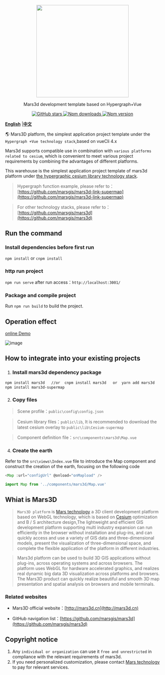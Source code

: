 <p align="center">
<img src="https://mars3d.cn/logo.png" width="300px" />
</p>

<p align="center">Mars3d development template based on Hypergraph+Vue</p>

<p align="center">
<a target="_black" href="https://github.com/marsgis/mars3d">
<img alt="GitHub stars" src="https://img.shields.io/github/stars/marsgis/mars3d?style=flat&logo=github">
</a>
<a target="_black" href="https://www.npmjs.com/package/mars3d">
<img alt="Npm downloads" src="https://img.shields.io/npm/dt/mars3d?style=flat&logo=npm">
</a>
<a target="_black" href="https://www.npmjs.com/package/mars3d">
<img alt="Npm version" src="https://img.shields.io/npm/v/mars3d.svg?style=flat&logo=npm&label=version"/>
</a>
</p>

 [**English**](./README_EN.md) |[**中文**](./README.md) 
 
   🌎 Mars3D platform, the simplest application project template under the `Hypergraph +Vue technology stack`,based on vueCli 4.x

 Mars3d supports compatible use in combination with `various platforms related to cesium`, which is convenient to meet various project requirements by combining the advantages of different platforms.
 
   This warehouse is the simplest application project template of mars3d platform under [the hypergraphic cesium library technology stack](http://support.supermap.com.cn:8090/webgl/index.html).

 > Hypergraph function example, please refer to： [https://github.com/marsgis/mars3d-link-supermap](https://github.com/marsgis/mars3d-link-supermap)

 > For other technology stacks, please refer to： [https://github.com/marsgis/mars3d](https://github.com/marsgis/mars3d)



  
## Run the command
 
### Install dependencies before first run
 `npm install` or `cnpm install`
 
### http run project
 `npm run serve` after run access：`http://localhost:3001/` 

### Package and compile project
 Run `npm run build` to build the project.

## Operation effect  
 [online Demo](http://mars3d.cn/project/vue-template/)  

 ![image](http://mars3d.cn/project/vue-template/screenshot.jpg)
 

  
## How to integrate into your existing projects

1. ### Install mars3d dependency package
```bash
npm install mars3d   //or  cnpm install mars3d   or  yarn add mars3d
npm install mars3d-supermap
```
 
2. ### Copy files
 > Scene profile：`public\config\config.json`
 
 > Cesium library files：`public\lib`, It is recommended to download the latest cesium overlay to `public\lib\Cesium-supermap`

 > Component definition file：`src\components\mars3d\Map.vue`

 
4. ### Create the earth 
 Refer to the `src\views\Index.vue` file to introduce the Map component and construct the creation of the earth, focusing on the following code
```js
<Map :url="configUrl" @onload="onMapload" />

import Map from '../components/mars3d/Map.vue'
```
  


## Whiat is Mars3D 
>  `Mars3D platform` is [Mars technology](http://marsgis.cn/) a 3D client development platform based on WebGL technology, which is based on [Cesium](https://cesium.com/cesiumjs/) optimization and B / S architecture design,The lightweight and efficient GIS development platform supporting multi industry expansion can run efficiently in the browser without installation and plug-ins, and can quickly access and use a variety of GIS data and three-dimensional models, present the visualization of three-dimensional space, and complete the flexible application of the platform in different industries.

 > Mars3d platform can be used to build 3D GIS applications without plug-ins, across operating systems and across browsers. The platform uses WebGL for hardware accelerated graphics, and realizes real dynamic big data 3D visualization across platforms and browsers. The Mars3D product can quickly realize beautiful and smooth 3D map presentation and spatial analysis on browsers and mobile terminals.

### Related websites 
- Mars3D official website：[http://mars3d.cn](http://mars3d.cn)  

- GitHub navigation list：[https://github.com/marsgis/mars3d](https://github.com/marsgis/mars3d)


## Copyright notice
1. Any `individual or organization` can use it `free and unrestricted` in compliance with the relevant requirements of mars3d.
2. If you need personalized customization, please contact [Mars technology](http://mars3d.cn) to pay for relevant services.